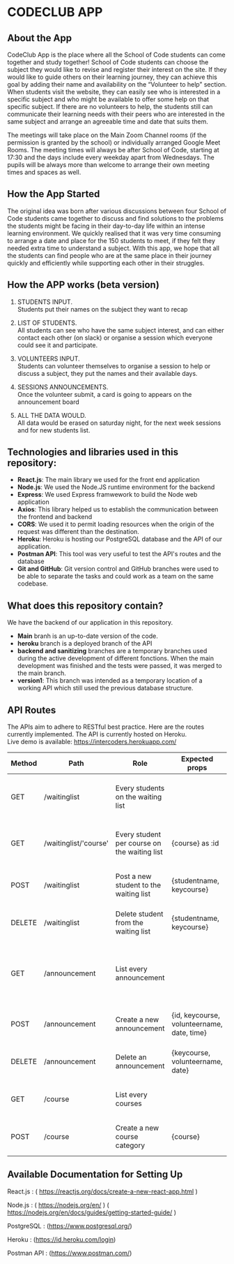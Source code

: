 # CODECLUB APP

## About the App

CodeClub App is the place where all the School of Code students can come together and study together!
School of Code students can choose the subject they would like to revise and register their interest on the site. If they would like to guide others on their learning journey, they can achieve this goal by adding their name and availability on the “Volunteer to help” section.  
When students visit the website, they can easily see who is interested in a specific subject and who might be available to offer some help on that specific subject. If there are no volunteers to help, the students still can communicate their learning needs with their peers who are interested in the same subject and arrange an agreeable time and date that suits them. 

The meetings will take place on the Main Zoom Channel rooms (if the permission is granted by the school) or individually arranged Google Meet Rooms. The meeting times will always be after School of Code, starting at 17:30 and the days include every weekday apart from Wednesdays. The pupils will be always more than welcome to arrange their own meeting times and spaces as well.

## How the App Started

The original idea was born after various discussions between four School of Code students came together to discuss and find solutions to the problems the students might be facing in their day-to-day life within an intense learning environment. We quickly realised that it was very time consuming to arrange a date and place for the 150 students to meet, if they felt they needed extra time to understand a subject. 
With this app, we hope that all the students can find people who are at the same place in their journey quickly and efficiently while supporting each other in their struggles.

## How the APP works (beta version)

1. STUDENTS INPUT.  
Students put their names on the subject they want to recap

2. LIST OF STUDENTS.  
All students can see who have the same subject interest, and can either contact each other (on slack) or organise a session which everyone could see it and participate. 

3. VOLUNTEERS INPUT.  
Students can volunteer themselves to organise a session to help or discuss a subject, they put the names and their available days. 

4. SESSIONS ANNOUNCEMENTS.  
Once the volunteer submit, a card is going to appears on the announcement board

5. ALL THE DATA WOULD.   
All data would be erased on saturday night, for the next week sessions and for new students list.

## Technologies and libraries used in this repository:

 - **React.js**: The main library we used for the front end application
 - **Node.js**: We used the Node.JS runtime environment for the backend
 - **Express**: We used Express framwework to build the Node web application
 - **Axios**: This library helped us to establish the communication between the frontend and backend
 - **CORS**: We used it to permit loading resources when the origin of the request was different than the destination.
 - **Heroku**: Heroku is hosting our PostgreSQL database and the API of our application.
 - **Postman API**: This tool was very useful to test the API's routes and the database
 - **Git and GitHub**: Git version control and GitHub branches were used to be able to separate the tasks and could work as a team on the same codebase. 

## What does this repository contain?

We have the backend of our application in this repository.  

 - **Main** branh is an up-to-date version of the code.
 - **heroku** branch is a deployed branch of the API
 - **backend and sanitizing** branches are a temporary branches used during the active development of different fonctions. When the main development was finished and the tests were passed, it was merged to the main branch.
 - **version1**: This branch was intended as a temporary location of a working API which still used the previous database structure.

## API Routes
The APIs aim to adhere to RESTful best practice. Here are the routes currently implemented. The API is currently hosted on Heroku.    
Live demo is available: https://intercoders.herokuapp.com/

| Method | Path | Role | Expected props | Response |
|---|---|---|---|--|
| GET	| /waitinglist | Every students on the waiting list |  | {success: boolean, payload: [{id, studentname, keycourse}]} | 
| GET	| /waitinglist/'course' | Every student per course on the waiting list | {course} as :id | {success: boolean, payload: [{id, studentname, course}]} |
| POST | /waitinglist | Post a new student to the waiting list | {studentname, keycourse}	| {success: boolean, payload: string} |
| DELETE | /waitinglist |	Delete student from the waiting list | {studentname, keycourse}	| {success: boolean, payload: string}	|
| GET |	/announcement |	List every announcement | |  {success: boolean, payload: [{index, id, keycourse, volunteername, date, time}]} |
| POST |	/announcement |	Create a new announcement | {id, keycourse, volunteername, date, time}	| {success: boolean, payload: string}|
| DELETE |	/announcement |	Delete an announcement | {keycourse, volunteername, date}	| {success: boolean, payload: string}|
| GET	| /course |	List every courses | | {success: boolean, payload: [{id, course}]} |
| POST | /course | Create a new course category | {course}	| {success: boolean,   payload: string} |	


Available Documentation for Setting Up 
---
React.js : ( https://reactjs.org/docs/create-a-new-react-app.html )

Node.js :  ( https://nodejs.org/en/ )
          ( https://nodejs.org/en/docs/guides/getting-started-guide/ )

PostgreSQL : (https://www.postgresql.org/)

Heroku : (https://id.heroku.com/login)

Postman API :  (https://www.postman.com/)


